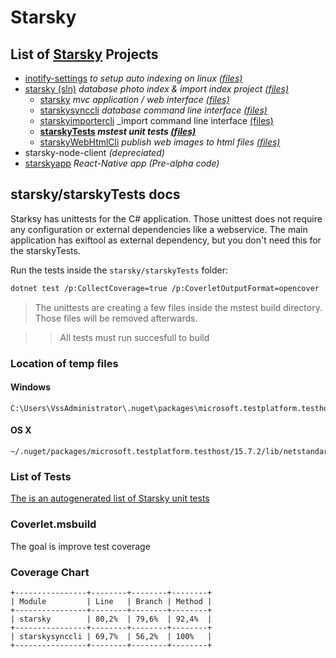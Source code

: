 # Starsky
## List of [Starsky](../../readme.md) Projects
 - [inotify-settings](../../inotify-settings/readme.md) _to setup auto indexing on linux [(files)](../../inotify-settings/)_
 - [starsky (sln)](../../starsky/readme.md) _database photo index & import index project [(files)](../../starsky/)_
   - [starsky](../../starsky/starsky/readme.md)  _mvc application / web interface [(files)](../../starsky/starsky/)_
   - [starskysynccli](../../starsky/starskysynccli/readme.md)  _database command line interface [(files)](../../starsky/starskysynccli/)_
   - [starskyimportercli](../../starsky/starskyimportercli/readme.md)  _import command line interface [(files)](../../starsky/starskyimportercli/)
   - __[starskyTests](../../starsky/starskyTests/readme.md)  _mstest unit tests [(files)](../../starsky/starskyTests)___
   - [starskyWebHtmlCli](../../starsky/starskywebhtmlcli/readme.md)  _publish web images to html files [(files)](../../starsky/starskywebhtmlcli)_
 - starsky-node-client  _(depreciated)_
 - [starskyapp](../../starskyapp) _React-Native app (Pre-alpha code)_

## starsky/starskyTests docs

Starksy has unittests for the C# application.
Those unittest does not require any configuration or external dependencies like a webservice.
The main application has exiftool as external dependency, but you don't need this for the starskyTests.

Run the tests inside the `starsky/starskyTests` folder:
```sh
dotnet test /p:CollectCoverage=true /p:CoverletOutputFormat=opencover
```
> The unittests are creating a few files inside the mstest build directory. Those files will be removed afterwards.

>> All tests must run succesfull to build

### Location of temp files
#### Windows
```
C:\Users\VssAdministrator\.nuget\packages\microsoft.testplatform.testhost\15.7.2\lib\netstandard1.5\
```

#### OS X
```
~/.nuget/packages/microsoft.testplatform.testhost/15.7.2/lib/netstandard1.5/
```

### List of Tests
[The is an autogenerated list of Starsky unit tests ](readme-listoftests.md)

### Coverlet.msbuild
The goal is improve test coverage

### Coverage Chart
```
+----------------+--------+--------+--------+
| Module         | Line   | Branch | Method |
+----------------+--------+--------+--------+
| starsky        | 80,2%  | 79,6%  | 92,4%  |
+----------------+--------+--------+--------+
| starskysynccli | 69,7%  | 56,2%  | 100%   |
+----------------+--------+--------+--------+
```
